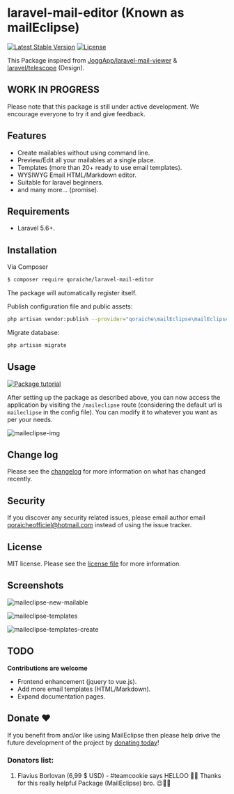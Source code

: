# laravel-mail-editor (Known as mailEclipse)

[![Latest Stable Version](https://poser.pugx.org/qoraiche/laravel-mail-editor/v/stable)](https://packagist.org/packages/qoraiche/laravel-mail-editor)
[![License](https://poser.pugx.org/qoraiche/laravel-mail-editor/license)](https://packagist.org/packages/qoraiche/laravel-mail-editor)

This Package inspired from [JoggApp/laravel-mail-viewer](https://github.com/JoggApp/laravel-mail-viewer) & [laravel/telescope](https://github.com/laravel/telescope) (Design).

## WORK IN PROGRESS

Please note that this package is still under active development. We encourage everyone to try it and give feedback.

## Features

* Create mailables without using command line.
* Preview/Edit all your mailables at a single place.
* Templates (more than 20+ ready to use email templates).
* WYSIWYG Email HTML/Markdown editor.
* Suitable for laravel beginners.
* and many more... (promise).

## Requirements

* Laravel 5.6+.

## Installation

Via Composer

``` bash
$ composer require qoraiche/laravel-mail-editor
```

The package will automatically register itself.

Publish configuration file and public assets:

``` bash
php artisan vendor:publish --provider="qoraiche\mailEclipse\mailEclipseServiceProvider"
```

Migrate database:

```bash
php artisan migrate
```

## Usage

[![Package tutorial](https://i.imgur.com/sBCiFyt.png)](https://www.youtube.com/watch?v=QFgEGNBY3FI)


After setting up the package as described above, you can now access the application by visiting the `/maileclipse` route (considering the default url is `maileclipse` in the config file). You can modify it to whatever you want as per your needs.

![maileclipse-img](https://i.imgur.com/cWD5odh.png)

## Change log

Please see the [changelog](changelog.md) for more information on what has changed recently.

## Security

If you discover any security related issues, please email author email [qoraicheofficiel@hotmail.com](mailto:qoraicheofficiel@hotmail.com) instead of using the issue tracker.

## License

MIT license. Please see the [license file](LICENSE) for more information.

## Screenshots

![maileclipse-new-mailable](https://i.imgur.com/AiMEtY0.png)

![maileclipse-templates](https://i.imgur.com/siqxWVa.png)

![maileclipse-templates-create](https://i.imgur.com/8OQrEIS.png)

## TODO

__Contributions are welcome__

* Frontend enhancement (jquery to vue.js).
* Add more email templates (HTML/Markdown).
* Expand documentation pages.

## Donate :heart:

If you benefit from and/or like using MailEclipse then please help drive the future development of the project by [donating today](https://www.paypal.me/streamaps)!

### Donators list:

1. Flavius Borlovan (6,99 $ USD) - #teamcookie says HELLOO 🥳😉 Thanks for this really helpful Package (MailEclipse) bro. 😉💪🏽
